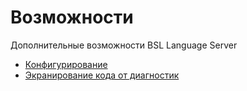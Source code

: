 # Возможности

Дополнительные возможности BSL Language Server

* [Конфигурирование](ConfigurationFile.md)
* [Экранирование кода от диагностик](DiagnosticIgnorance.md)
